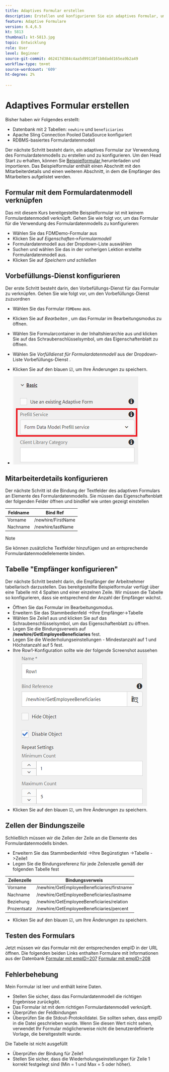 ```yaml
---
title: Adaptives Formular erstellen
description: Erstellen und konfigurieren Sie ein adaptives Formular, um den Vorbefüllungs-Dienst des Formulardatenmodells zu verwenden
feature: Adaptive Formulare
version: 6.4,6.5
kt: 5813
thumbnail: kt-5813.jpg
topic: Entwicklung
role: User
level: Beginner
source-git-commit: 462417d384c4aa5d99110f1b8dadd165ea9b2a49
workflow-type: tm+mt
source-wordcount: '609'
ht-degree: 2%

---
```



# Adaptives Formular erstellen

Bisher haben wir Folgendes erstellt:

* Datenbank mit 2 Tabellen: `newhire` und `beneficiaries`
* Apache Sling Connection Pooled DataSource konfiguriert
* RDBMS-basiertes Formulardatenmodell

Der nächste Schritt besteht darin, ein adaptives Formular zur Verwendung des Formulardatenmodells zu erstellen und zu konfigurieren.  Um den Head Start zu erhalten, können Sie [Beispielformular ](assets/fdm-demo-af.zip) herunterladen und importieren. Das Beispielformular enthält einen Abschnitt mit den Mitarbeiterdetails und einen weiteren Abschnitt, in dem die Empfänger des Mitarbeiters aufgelistet werden.

## Formular mit dem Formulardatenmodell verknüpfen

Das mit diesem Kurs bereitgestellte Beispielformular ist mit keinem Formulardatenmodell verknüpft. Gehen Sie wie folgt vor, um das Formular für die Verwendung des Formulardatenmodells zu konfigurieren:

* Wählen Sie das FDMDemo-Formular aus
* Klicken Sie auf _Eigenschaften_->_Formularmodell_
* Formulardatenmodell aus der Dropdown-Liste auswählen
* Suchen und wählen Sie das in der vorherigen Lektion erstellte Formulardatenmodell aus.
* Klicken Sie auf _Speichern und schließen_

## Vorbefüllungs-Dienst konfigurieren

Der erste Schritt besteht darin, den Vorbefüllungs-Dienst für das Formular zu verknüpfen. Gehen Sie wie folgt vor, um den Vorbefüllungs-Dienst zuzuordnen

* Wählen Sie das Formular `FDMDemo` aus.
* Klicken Sie auf _Bearbeiten_ , um das Formular im Bearbeitungsmodus zu öffnen.
* Wählen Sie Formularcontainer in der Inhaltshierarchie aus und klicken Sie auf das Schraubenschlüsselsymbol, um das Eigenschaftenblatt zu öffnen.
* Wählen Sie _Vorfülldienst für Formulardatenmodell_ aus der Dropdown-Liste Vorbefüllungs-Dienst .
* Klicken Sie auf den blauen ☑, um Ihre Änderungen zu speichern.

* ![prefill-service](assets/fdm-prefill.png)

## Mitarbeiterdetails konfigurieren

Der nächste Schritt ist die Bindung der Textfelder des adaptiven Formulars an Elemente des Formulardatenmodells. Sie müssen das Eigenschaftenblatt der folgenden Felder öffnen und bindRef wie unten gezeigt einstellen


| Feldname | Bind Ref |
|------------|--------------------|
| Vorname | /newhire/FirstName |
| Nachname | /newhire/lastName |

>[!NOTE]
>
>Sie können zusätzliche Textfelder hinzufügen und an entsprechende Formulardatenmodellelemente binden.

## Tabelle &quot;Empfänger konfigurieren&quot;

Der nächste Schritt besteht darin, die Empfänger der Arbeitnehmer tabellarisch darzustellen. Das bereitgestellte Beispielformular verfügt über eine Tabelle mit 4 Spalten und einer einzelnen Zeile. Wir müssen die Tabelle so konfigurieren, dass sie entsprechend der Anzahl der Empfänger wächst.

* Öffnen Sie das Formular im Bearbeitungsmodus.
* Erweitern Sie das Stammbedienfeld ->Ihre Empfänger->Tabelle
* Wählen Sie Zeile1 aus und klicken Sie auf das Schraubenschlüsselsymbol, um das Eigenschaftenblatt zu öffnen.
* Legen Sie die Bindungsverweis auf **/newhire/GetEmployeeBeneficiaries** fest.
* Legen Sie die Wiederholungseinstellungen - Mindestanzahl auf 1 und Höchstanzahl auf 5 fest.
* Ihre Row1-Konfiguration sollte wie der folgende Screenshot aussehen
   ![row-configure](assets/configure-row.PNG)
* Klicken Sie auf den blauen ☑, um Ihre Änderungen zu speichern.

## Zellen der Bindungszeile

Schließlich müssen wir die Zellen der Zeile an die Elemente des Formulardatenmodells binden.

* Erweitern Sie das Stammbedienfeld ->Ihre Begünstigten ->Tabelle ->Zeile1
* Legen Sie die Bindungsreferenz für jede Zeilenzelle gemäß der folgenden Tabelle fest

| Zeilenzelle | Bindungsverweis |
|------------|----------------------------------------------|
| Vorname | /newhire/GetEmployeeBeneficiaries/firstname |
| Nachname | /newhire/GetEmployeeBeneficiaries/lastname |
| Beziehung | /newhire/GetEmployeeBeneficiaries/relation |
| Prozentsatz | /newhire/GetEmployeeBeneficiaries/percent |

* Klicken Sie auf den blauen ☑, um Ihre Änderungen zu speichern.

## Testen des Formulars

Jetzt müssen wir das Formular mit der entsprechenden empID in der URL öffnen. Die folgenden beiden Links enthalten Formulare mit Informationen aus der Datenbank
[Formular mit empID=207](http://localhost:4502/content/dam/formsanddocuments/fdmdemo/jcr:content?wcmmode=disabled&amp;empID=207)
[Formular mit empID=208](http://localhost:4502/content/dam/formsanddocuments/fdmdemo/jcr:content?wcmmode=disabled&amp;empID=208)

## Fehlerbehebung

Mein Formular ist leer und enthält keine Daten.

* Stellen Sie sicher, dass das Formulardatenmodell die richtigen Ergebnisse zurückgibt.
* Das Formular ist mit dem richtigen Formulardatenmodell verknüpft.
* Überprüfen der Feldbindungen
* Überprüfen Sie die Stdout-Protokolldatei. Sie sollten sehen, dass empID in die Datei geschrieben wurde. Wenn Sie diesen Wert nicht sehen, verwendet Ihr Formular möglicherweise nicht die benutzerdefinierte Vorlage, die bereitgestellt wurde.

Die Tabelle ist nicht ausgefüllt

* Überprüfen der Bindung für Zeile1
* Stellen Sie sicher, dass die Wiederholungseinstellungen für Zeile 1 korrekt festgelegt sind (Min = 1 und Max = 5 oder höher).


